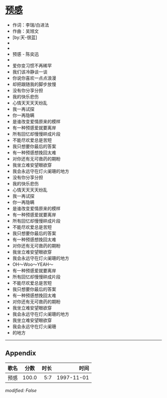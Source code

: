 # [预感](https://music.163.com/song?id=67787)

* 作词：李瑞/白进法
* 作曲：吴旭文
* [by:天-很蓝]
* 
* 
* 预感 - 陈奕迅
* 
* 爱你变习惯不再稀罕
* 我们该冷静谈一谈
* 你说你喜欢一点点浪漫
* 却把跟随我的脚步放慢
* 没有你分享分担
* 我的快乐悲伤
* 心情天天天天纷乱
* 我一再试探
* 你一再隐瞒
* 是谁改变爱情原来的模样
* 有一种预感爱就要离岸
* 所有回忆却慢慢碎成片段
* 不能尽欢爱总是苦短
* 我只想要你最后的答案
* 有一种预感想挽回太难
* 对你还有无可救药的期盼
* 我坐立难安望眼欲穿
* 我会永远守在灯火阑珊的地方
* 没有你分享分担
* 我的快乐悲伤
* 心情天天天天纷乱
* 我一再试探
* 你一再隐瞒
* 是谁改变爱情原来的模样
* 有一种预感爱就要离岸
* 所有回忆却慢慢碎成片段
* 不能尽欢爱总是苦短
* 我只想要你最后的答案
* 有一种预感想挽回太难
* 对你还有无可救药的期盼
* 我坐立难安望眼欲穿
* 我会永远守在灯火阑珊的地方
* OH～Woo～YEAH～
* 有一种预感爱就要离岸
* 所有回忆却慢慢碎成片段
* 不能尽欢爱总是苦短
* 我只想要你最后的答案
* 有一种预感想挽回太难
* 对你还有无可救药的期盼
* 我坐立难安望眼欲穿
* 我会永远守在灯火阑珊的地方
* 我坐立难安望眼欲穿
* 我会永远守在灯火阑珊
* 的地方


---

## Appendix

|歌名|分数|时长|时间|
|:---|:---:|---:|---:|
|预感|100.0|5:7|1997-11-01

*modified: False*